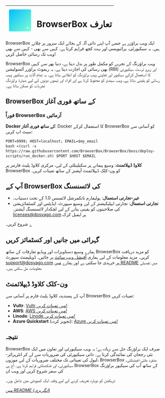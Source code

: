| <img style="width:80px; height:80px;" src="https://raw.githubusercontent.com/BrowserBox/BrowserBox/boss/docs/icon.svg" alt="BrowserBox Logo 2023"> | <h1>BrowserBox تعارف</h1> |
|------|------|

BrowserBox ایک ویب براؤزر ہے جسے آپ اپنے ذاتی آلہ کے بجائے ایک سرور پر چلاتے ہیں۔ یہ سیکیورٹی، پرائیویسی اور بہت کچھ فراہم کرتا ہے۔ کہیں سے بھی - کہیں سے بھی ویب تک رسائی حاصل کریں!

BrowserBox ویب براؤزنگ کے تجربے کو مکمل طور پر بدل دیتا ہے، دنیا بھر سے کہیں بھی رسائی کی اجازت دیتا ہے۔ یہ ریموٹ براؤزر آئسولیشن (RBI) اور زیرو ٹرسٹ سیکیورٹی کا استعمال کرکے سیکیور اور تعاونی ویب براؤزنگ کو انقلابی بناتا ہے۔ یہ تمام آلات پر سیکیور ویب رسائی کو یقینی بناتا ہے، ویب سیشنز کو محفوظ کرتا ہے اور افراد اور ٹیموں دونوں کے لیے شیئرڈ براؤزنگ تجربات کو ممکن بناتا ہے۔

## BrowserBox کے ساتھ فوری آغاز

### فوراً BrowserBox آزمائیں

**Docker کے ساتھ فوری آغاز**: Docker کا استعمال کرکے BrowserBox کو آسانی سے سیٹ اپ کریں:

```console
PORT=9999; HOST=localhost; EMAIL=$my_email
bash <(curl -s https://raw.githubusercontent.com/BrowserBox/BrowserBox/boss/deploy-scripts/run_docker.sh) $PORT $HOST $EMAIL
```

**کلاوڈ ڈیپلائمنٹ**: وسیع پیمانے پر سکیلیبلٹی کے لیے، مرکزی کلاوڈ پلیٹ فارمز پر BrowserBox کو ون-کلک ڈیپلائمنٹ آپشنز کے ساتھ تعینات کریں۔

## آپ کے BrowserBox کی لائسنسنگ

- **غیر-تجارتی استعمال**: پولیفارم نانکمرشل لائسنس 1.0 کے تحت دستیاب۔
- **تجارتی استعمال**: تجارتی ایپلیکیشنز کے لیے وسیع سپورٹ، اپڈیٹس اور کسٹمائزیشن کی صلاحیتوں کو یقینی بنانے کے لیے لچکدار لائسنسنگ آپشنز۔ licenses@dosyago.com پر ایمیل کرک

ے شروع کریں۔

## گہرائی میں جانیں اور کسٹمائز کریں

ہمارے وسیع دستاویزات اور ویڈیو تعارفات کے ساتھ BrowserBox کو مزید دریافت کریں۔ مزید معلومات کے لیے ہماری [آفیشل ویب سائٹ](https://dosyago.com) پر جائیں۔ ڈویلپمنٹ سپورٹ support@dosyago.com پر خریدی جا سکتی ہے اور ہمارے [مین README](https://github.com/BrowserBox/BrowserBox) میں تفصیلی معلومات مل سکتی ہیں۔

## ون-کلک کلاوڈ ڈیپلائمنٹ

آپ کے پسندیدہ کلاوڈ پلیٹ فارم پر آسانی سے BrowserBox تعینات کریں:

- **Vultr**: [Vultr میں تعینات کریں!](https://my.vultr.com/deploy?marketplace_app=browserbox&marketplace_vendor_username=DOSYAGO&_gl=1*66yk24*_ga*NDY0MTUzODIzLjE2OTM0Nzg4MDA.*_ga_K6536FHN4D*MTcwNTM3NzY0NS40NC4xLjE3MDUzNzgyMzMuMjguMC4w)
- **AWS**: [AWS میں تعینات کریں!](https://us-east-1.console.aws.amazon.com/cloudformation/home#/stacks/quickcreate?stackName=My-BrowserBox&templateURL=https://dosyago-external.s3.us-west-1.amazonaws.com/cloud-formation-template.yaml)
- **Linode**: [Linode میں تعینات کریں!](https://cloud.linode.com/linodes/create?type=StackScripts&subtype=Community&stackScriptID=1279678)
- **Azure Quickstart** (تجویز کردہ): [Azure میں تعینات کریں!](https://portal.azure.com/#create/Microsoft.Template/uri/https%3A%2F%2Fraw.githubusercontent.com%2FAzure%2Fazure-quickstart-templates%2Fmaster%2Fapplication-workloads%2Fdosyago%2Fbrowserbox%2Fazuredeploy.json/createUIDefinitionUri/https%3A%2F%2Fraw.githubusercontent.com%2FAzure%2Fazure-quickstart-templates%2Fmaster%2Fapplication-workloads%2Fdosyago%2Fbrowserbox%2FcreateUiDefinition.json)

## نتیجہ

BrowserBox صرف ایک براؤزنگ حل سے زیادہ ہے؛ یہ ویب سیکیورٹی اور تعاون میں ایک نئی رجحان کی نمائندگی کرتا ہے۔ ذاتی سیکیورٹی کی ضروریات سے لے کر انٹرپرائز-لیول کی تعیناتی تک مختلف ضروریات کے لیے موزوں، BrowserBox منفرد ملٹی-فیشنلٹی، سیکیورٹی، اور فنکشنلٹی فراہم کرتا ہے۔ آج ہی BrowserBox کے ساتھ آپ کی سیکیور براؤزنگ کی سفر شروع کریں اور ویب ان

ٹریکشن کو دوبارہ تعریف کرنے کے لیے وقف ایک کمیونٹی میں شامل ہوں۔

*[مین README (انگریزی)](https://github.com/BrowserBox/BrowserBox?tab=readme-ov-file#browserbox-)*


